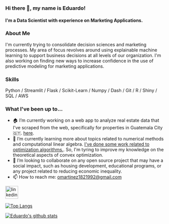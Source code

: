 ### Hi there 👋, my name is Eduardo!

#### I'm a Data Scientist with experience on Marketing Applications. 

### About Me
I'm currently trying to consolidate decision sciences and marketing processes. My area of focus revolves around using explainable machine learning to support business decisions at all levels of our organization. I'm also working on finding new ways to increase confidence in the use of predictive modeling for marketing applications.

### Skills
Python / Streamlit / Flask / Scikit-Learn / Numpy / Dash / Git / R / Shiny / SQL / AWS

### What I've been up to...

- 🏠 I’m currently working on a web app to analyze real estate data that I've scraped from the web, specifically for properties in Guatemala City 🇬🇹. [here](http://guatemalaviva.com/).
- 🌱 I’m currently learning more about topics related to numerical methods and computational linear algebra.
 [I've done some work related to optimization algorithms.](https://github.com/omartinez182/numerical-methods-and-algorithms). So, I'm tyring to improve my knowledge on the theoretical aspects of convex optimization.
- 👯 I’m looking to collaborate on any open source project that may have a social impact, such as housing development, educational programs, or any project related to reducing economic inequality.
- 📫 How to reach me: omartinez1821992@gmail.com


[<img src='https://cdn.jsdelivr.net/npm/simple-icons@3.0.1/icons/linkedin.svg' alt='linkedin' height='40'>](https://www.linkedin.com/in/omarmartinez182/)  

<!--
**omartinez182/omartinez182** is a ✨ _special_ ✨ repository because its `README.md` (this file) appears on your GitHub profile.

Here are some ideas to get you started:

- 🔭 I’m currently working on ...
- 🌱 I’m currently learning ...
👯 I’m looking to collaborate on- 🤔 I’m looking for help with ...
- 💬 Ask me about ...
- 📫 How to reach me: ...
- 😄 Pronouns: ...
- ⚡ Fun fact: ...
-->

[![Top Langs](https://github-readme-stats.vercel.app/api/top-langs/?username=omartinez182&theme=prussian&layout=compact)](https://github.com/omartinez182/github-readme-stats)

[![Eduardo's github stats](https://github-readme-stats.vercel.app/api?username=omartinez182&theme=prussian&layout=compact)](https://github.com/omartinez182/github-readme-stats)
